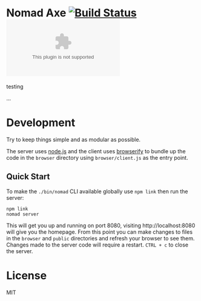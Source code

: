 # Nomad Axe [![Build Status](https://travis-ci.org/DarthBurrit0/nomadaxe.com.png?branch=master)](https://travis-ci.org/DarthBurrit0/nomadaxe.com) ![deploy](http://webhooks.nodejitsu.com/DarthBurrit0/nomadaxe.com)

testing

...

# Development

Try to keep things simple and as modular as possible.

The server uses [node.js][node] and the client uses [browserify][browserify] to bundle up the code in the `browser` directory using `browser/client.js` as the entry point.

## Quick Start

To make the `./bin/nomad` CLI available globally use `npm link` then run the server:

    npm link
    nomad server

This will get you up and running on port 8080, visiting http://localhost:8080 will give you the homepage. From this point you can make changes to files in the `browser` and `public` directories and refresh your browser to see them. Changes made to the server code will require a restart. `CTRL + c` to close the server.

# License

MIT

[node]: http://nodejs.org
[browserify]: http://browserify.org
